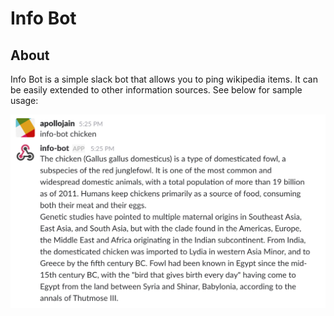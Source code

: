 # Info Bot
## About
Info Bot is a simple slack bot that allows you to ping wikipedia items. It can be easily extended to other information sources. See below for sample usage: 

![Image](info_screenshot.png)
